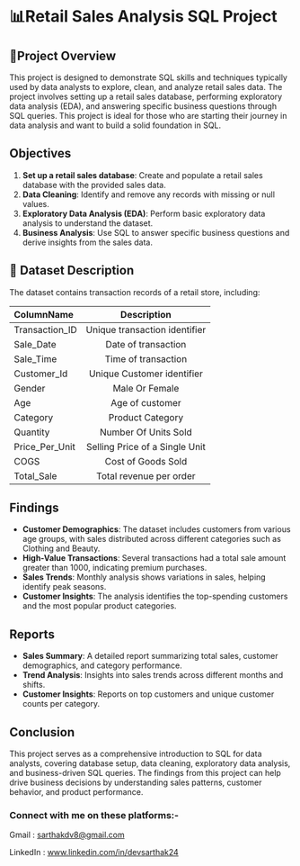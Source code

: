  

# 📊Retail Sales Analysis SQL Project

## 🚀Project Overview


This project is designed to demonstrate SQL skills and techniques typically used by data analysts to explore, clean, and analyze retail sales data. The project involves setting up a retail sales database, performing exploratory data analysis (EDA), and answering specific business questions through SQL queries. This project is ideal for those who are starting their journey in data analysis and want to build a solid foundation in SQL.

## Objectives

1. **Set up a retail sales database**: Create and populate a retail sales database with the provided sales data.
2. **Data Cleaning**: Identify and remove any records with missing or null values.
3. **Exploratory Data Analysis (EDA)**: Perform basic exploratory data analysis to understand the dataset.
4. **Business Analysis**: Use SQL to answer specific business questions and derive insights from the sales data.

## 📂 Dataset Description
The dataset contains transaction records of a retail store, including:


  | ColumnName | Description |
|:----------|:-----------:|
| Transaction_ID	     |  Unique transaction identifier     | 
| Sale_Date      |  Date of transaction       | 
| Sale_Time	     |  Time of transaction     | 
| Customer_Id     |  Unique Customer identifier       | 
| Gender	     |  Male Or Female     | 
| Age      |  Age of customer       | 
| Category	     |  Product Category     | 
| Quantity     |  Number Of Units Sold       | 
| Price_Per_Unit	     |  Selling Price of a Single Unit     | 
| COGS      |  Cost of Goods Sold       | 
| Total_Sale      |  Total revenue per order       |

## Findings

- **Customer Demographics**: The dataset includes customers from various age groups, with sales distributed across different categories such as Clothing and Beauty.
- **High-Value Transactions**: Several transactions had a total sale amount greater than 1000, indicating premium purchases.
- **Sales Trends**: Monthly analysis shows variations in sales, helping identify peak seasons.
- **Customer Insights**: The analysis identifies the top-spending customers and the most popular product categories.

## Reports

- **Sales Summary**: A detailed report summarizing total sales, customer demographics, and category performance.
- **Trend Analysis**: Insights into sales trends across different months and shifts.
- **Customer Insights**: Reports on top customers and unique customer counts per category.

## Conclusion

This project serves as a comprehensive introduction to SQL for data analysts, covering database setup, data cleaning, exploratory data analysis, and business-driven SQL queries. The findings from this project can help drive business decisions by understanding sales patterns, customer behavior, and product performance.

### Connect with me on these platforms:-

Gmail : sarthakdv8@gmail.com

LinkedIn : www.linkedin.com/in/devsarthak24

